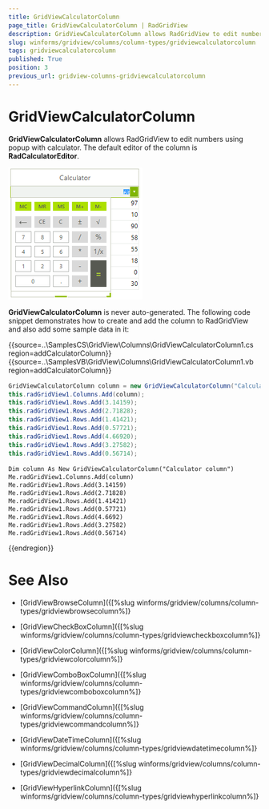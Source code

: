 ```yaml
---
title: GridViewCalculatorColumn
page_title: GridViewCalculatorColumn | RadGridView
description: GridViewCalculatorColumn allows RadGridView to edit numbers using popup with calculator.
slug: winforms/gridview/columns/column-types/gridviewcalculatorcolumn
tags: gridviewcalculatorcolumn
published: True
position: 3
previous_url: gridview-columns-gridviewcalculatorcolumn
---
```


# GridViewCalculatorColumn

__GridViewCalculatorColumn__ allows RadGridView to edit numbers using popup with calculator. The default editor of the column is __RadCalculatorEditor__.

![gridview-columns-gridviewcalculatorcolumn 001](images/gridview-columns-gridviewcalculatorcolumn001.png)

__GridViewCalculatorColumn__ is never auto-generated. The following code snippet demonstrates how to create and add the column to RadGridView and also add some sample data in it:

{{source=..\SamplesCS\GridView\Columns\GridViewCalculatorColumn1.cs region=addCalculatorColumn}} 
{{source=..\SamplesVB\GridView\Columns\GridViewCalculatorColumn1.vb region=addCalculatorColumn}} 

````C#
GridViewCalculatorColumn column = new GridViewCalculatorColumn("Calculator column");
this.radGridView1.Columns.Add(column);
this.radGridView1.Rows.Add(3.14159);
this.radGridView1.Rows.Add(2.71828);
this.radGridView1.Rows.Add(1.41421);
this.radGridView1.Rows.Add(0.57721);
this.radGridView1.Rows.Add(4.66920);
this.radGridView1.Rows.Add(3.27582);
this.radGridView1.Rows.Add(0.56714);

````
````VB.NET
Dim column As New GridViewCalculatorColumn("Calculator column")
Me.radGridView1.Columns.Add(column)
Me.radGridView1.Rows.Add(3.14159)
Me.radGridView1.Rows.Add(2.71828)
Me.radGridView1.Rows.Add(1.41421)
Me.radGridView1.Rows.Add(0.57721)
Me.radGridView1.Rows.Add(4.6692)
Me.radGridView1.Rows.Add(3.27582)
Me.radGridView1.Rows.Add(0.56714)

````

{{endregion}} 



# See Also
* [GridViewBrowseColumn]({[%slug winforms/gridview/columns/column-types/gridviewbrowsecolumn%]}

* [GridViewCheckBoxColumn]({[%slug winforms/gridview/columns/column-types/gridviewcheckboxcolumn%]}

* [GridViewColorColumn]({[%slug winforms/gridview/columns/column-types/gridviewcolorcolumn%]}

* [GridViewComboBoxColumn]({[%slug winforms/gridview/columns/column-types/gridviewcomboboxcolumn%]}

* [GridViewCommandColumn]({[%slug winforms/gridview/columns/column-types/gridviewcommandcolumn%]}

* [GridViewDateTimeColumn]({[%slug winforms/gridview/columns/column-types/gridviewdatetimecolumn%]}

* [GridViewDecimalColumn]({[%slug winforms/gridview/columns/column-types/gridviewdecimalcolumn%]}

* [GridViewHyperlinkColumn]({[%slug winforms/gridview/columns/column-types/gridviewhyperlinkcolumn%]}

